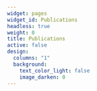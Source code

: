 ```yaml
---
widget: pages
widget_id: Publications
headless: true
weight: 0
title: Publications
active: false
design:
  columns: "1"
  background:
    text_color_light: false
    image_darken: 0
---
```

